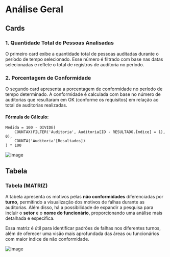 # Análise Geral

## Cards

### 1. **Quantidade Total de Pessoas Analisadas**
O primeiro card exibe a quantidade total de pessoas auditadas durante o período de tempo selecionado. Esse número é filtrado com base nas datas selecionadas e reflete o total de registros de auditoria no período.


### 2. **Porcentagem de Conformidade**
O segundo card apresenta a porcentagem de conformidade no período de tempo determinado. A conformidade é calculada com base no número de auditorias que resultaram em OK (conforme os requisitos) em relação ao total de auditorias realizadas.

#### Fórmula de Cálculo:

```DAX
Medida = 100 - DIVIDE(
    COUNTAX(FILTER('Auditoria', Auditoria[ID - RESULTADO.Índice] = 1), 0),
    COUNTA('Auditoria'[Resultados])
) * 100
```

![image](https://github.com/user-attachments/assets/2f91f08c-3f90-4b6e-8138-ebc7b7714951)

## Tabela

### Tabela (MATRIZ)
A tabela apresenta os motivos pelas **não conformidades** diferenciadas por **turno**, permitindo a visualização dos motivos de falhas durante as auditorias. Além disso, há a possibilidade de expandir a pesquisa para incluir o **setor** e o **nome do funcionário**, proporcionando uma análise mais detalhada e específica.

Essa matriz é útil para identificar padrões de falhas nos diferentes turnos, além de oferecer uma visão mais aprofundada das áreas ou funcionários com maior índice de não conformidade.

![image](https://github.com/user-attachments/assets/75cc8067-c84b-4ac5-b77d-c1edc4d0c211)
